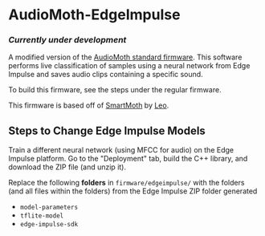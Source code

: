 # AudioMoth-EdgeImpulse

### *Currently under development* ###

A modified version of the [AudioMoth standard firmware](https://github.com/OpenAcousticDevices/AudioMoth-Project). This software performs live classification of samples using a neural network from Edge Impulse and saves audio clips containing a specific sound.

To build this firmware, see the steps under the regular firmware. 

This firmware is based off of [SmartMoth](https://github.com/leocorne/AudioMoth-Project) by [Leo](https://github.com/leocorne).

## Steps to Change Edge Impulse Models ##

Train a different neural network (using MFCC for audio) on the Edge Impulse platform. Go to the "Deployment" tab, build the C++ library, and download the ZIP file (and unzip it). 


Replace the following **folders** in `firmware/edgeimpulse/` with the folders (and all files within the folders) from the Edge Impulse ZIP folder generated

- `model-parameters`
- `tflite-model`
- `edge-impulse-sdk`

